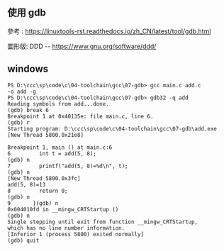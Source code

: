 ## 使用 gdb


參考 : https://linuxtools-rst.readthedocs.io/zh_CN/latest/tool/gdb.html

圖形版: DDD -- https://www.gnu.org/software/ddd/

## windows

```
PS D:\ccc\sp\code\c\04-toolchain\gcc\07-gdb> gcc main.c add.c 
-o add -g
PS D:\ccc\sp\code\c\04-toolchain\gcc\07-gdb> gdb32 -q add     
Reading symbols from add...done.
(gdb) break 6
Breakpoint 1 at 0x40135e: file main.c, line 6.
(gdb) r
Starting program: D:\ccc\sp\code\c\04-toolchain\gcc\07-gdb\add.exe 
[New Thread 5800.0x21e8]

Breakpoint 1, main () at main.c:6
6         int t = add(5, 8);
(gdb) n
7         printf("add(5, 8)=%d\n", t);
(gdb) n
[New Thread 5800.0x3fc]
add(5, 8)=13
8         return 0;
(gdb) n
9       }(gdb) n
0x004010fd in __mingw_CRTStartup ()
(gdb) n
Single stepping until exit from function __mingw_CRTStartup,  
which has no line number information.
[Inferior 1 (process 5800) exited normally]
(gdb) quit
```
